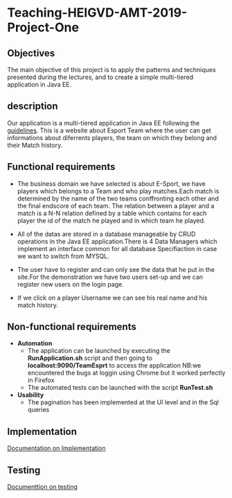 # Teaching-HEIGVD-AMT-2019-Project-One
## Objectives

The main objective of this project is to apply the patterns and techniques presented during the lectures, and to create a simple multi-tiered application in Java EE.

## description

Our application is a multi-tiered application in Java EE following the  [guidelines](https://github.com/SoftEng-HEIGVD/Teaching-HEIGVD-AMT-2019-Project-One). This is a website about Esport Team where the user can get informations about diferrents players, the team on which they belong and their Match history.



## Functional requirements

- The business domain we have selected is about E-Sport, we have players which belongs to a Team and who play matches.Each match is determined by the name of the two teams conffronting each other and the final endscore of each team. The relation between a player and a match is a N-N relation defined by a table which contains for each player the id of the match he played and in which team he played.

- All of the datas are stored in a database manageable by CRUD operations in the Java EE application.There is 4 Data Managers which implement an interface common for all database Specifiaction in case we want to switch from MYSQL.

- The user have to register and can only see the data that he put in the site.For the demonstration we have two users set-up and we can register new users on the login page.

- If we click on a player Username we can see his real name and his match history.



## Non-functional requirements

* **Automation**
  - The application can be launched by executing the **RunApplication.sh** script and then going to **localhost:9090/TeamEsprt** to access the application
  NB:we encountered the bugs at loggin using Chrome but it worked perfectly in Firefox
  - The automated tests can be launched with the script **RunTest.sh**
* **Usability**
  - The pagination has been implemented at the UI level and in the Sql queries

## Implementation

[Documentation on Implementation](https://github.com/goturak/Teaching-HEIGVD-AMT-2019-Project-One/blob/master/doc/implementation.md)

  ## Testing

  [Documenttion on testing](https://github.com/goturak/Teaching-HEIGVD-AMT-2019-Project-One/blob/master/doc/testing.md)
